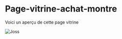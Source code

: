 # Page-vitrine-achat-montre
Voici un aperçu de cette page vitrine
<p><img align="center" src="https://cdn.discordapp.com/attachments/192743886802649088/1075724153795137567/image.png" alt="Joss" /></p>

